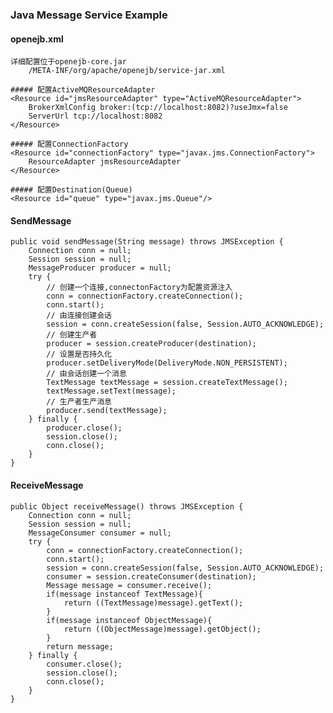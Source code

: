 ### Java Message Service Example
#### openejb.xml
	
	详细配置位于openejb-core.jar
		/META-INF/org/apache/openejb/service-jar.xml

	##### 配置ActiveMQResourceAdapter
	<Resource id="jmsResourceAdapter" type="ActiveMQResourceAdapter">
		BrokerXmlConfig broker:(tcp://localhost:8082)?useJmx=false
        ServerUrl tcp://localhost:8082
	</Resource>
	
	##### 配置ConnectionFactory
	<Resource id="connectionFactory" type="javax.jms.ConnectionFactory">
		ResourceAdapter jmsResourceAdapter
	</Resource>
	
	##### 配置Destination(Queue)
	<Resource id="queue" type="javax.jms.Queue"/>

#### SendMessage

	public void sendMessage(String message) throws JMSException {
		Connection conn = null;
		Session session = null;
		MessageProducer producer = null;
		try {
			// 创建一个连接,connectonFactory为配置资源注入
			conn = connectionFactory.createConnection();
			conn.start();
			// 由连接创建会话
			session = conn.createSession(false, Session.AUTO_ACKNOWLEDGE);
			// 创建生产者
			producer = session.createProducer(destination);
			// 设置是否持久化
			producer.setDeliveryMode(DeliveryMode.NON_PERSISTENT);
			// 由会话创建一个消息
			TextMessage textMessage = session.createTextMessage();
			textMessage.setText(message);
			// 生产者生产消息
			producer.send(textMessage);
		} finally {
			producer.close();
			session.close();
			conn.close();
		}
	}

#### ReceiveMessage	
	
	public Object receiveMessage() throws JMSException {
		Connection conn = null;
		Session session = null;
		MessageConsumer consumer = null;
		try {
			conn = connectionFactory.createConnection();
			conn.start();
			session = conn.createSession(false, Session.AUTO_ACKNOWLEDGE);
			consumer = session.createConsumer(destination);
			Message message = consumer.receive();
			if(message instanceof TextMessage){
				return ((TextMessage)message).getText();
			}
			if(message instanceof ObjectMessage){
				return ((ObjectMessage)message).getObject();
			}
			return message;
		} finally {
			consumer.close();
			session.close();
			conn.close();
		}
	}	
	